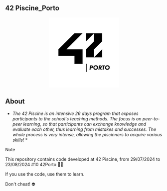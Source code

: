 ## **42 Piscine_Porto**

<p align="center" >
		<img alt='42' src='42Banner.png'/>
</p>

## About

* *The 42 Piscine is an intensive 26 days program that exposes participants to the school's teaching methods. The focus is on peer-to-peer learning, so that participants can exchange knowledge and evaluate each other, thus learning from mistakes and successes. The whole process is very intense, allowing the piscinners to acquire various skills!* *

> [!Note]
> This repository contains code developed at 42 Piscine, from 29/07/2024 to 23/08/2024 #10 42Porto 🏊‍♂️
>
> If you use the code, use them to learn.
> 
> Don't cheat! ⛔


